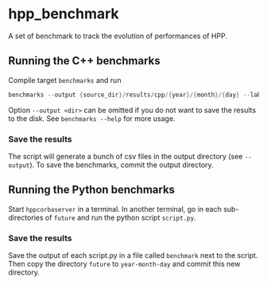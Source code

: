# hpp_benchmark

A set of benchmark to track the evolution of performances of HPP.

## Running the C++ benchmarks

Compile target `benchmarks` and run
```cpp
benchmarks --output {source_dir}/results/cpp/{year}/{month}/{day} --label <version>
```
Option `--output <dir>` can be omitted if you do not want to save the results to the disk.
See `benchmarks --help` for more usage.

### Save the results
The script will generate a bunch of csv files in the output directory (see `--output`).
To save the benchmarks, commit the output directory.

## Running the Python benchmarks

Start `hppcorbaserver` in a terminal. In another terminal, go in each sub-directories of
`future` and run the python script `script.py`.

### Save the results
Save the output of each script.py in a file called `benchmark` next to the script.
Then copy the directory `future` to `year-month-day` and commit this new directory.

